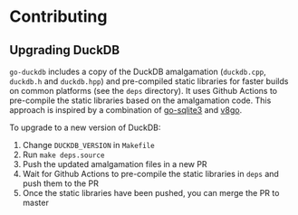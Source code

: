 # Contributing

## Upgrading DuckDB

`go-duckdb` includes a copy of the DuckDB amalgamation (`duckdb.cpp`, `duckdb.h` and `duckdb.hpp`) and pre-compiled static libraries for faster builds on common platforms (see the `deps` directory). It uses Github Actions to pre-compile the static libraries based on the amalgamation code. This approach is inspired by a combination of [go-sqlite3](https://github.com/mattn/go-sqlite3) and [v8go](https://github.com/rogchap/v8go).

To upgrade to a new version of DuckDB:

1. Change `DUCKDB_VERSION` in `Makefile`
2. Run `make deps.source`
3. Push the updated amalgamation files in a new PR
4. Wait for Github Actions to pre-compile the static libraries in `deps` and push them to the PR
5. Once the static libraries have been pushed, you can merge the PR to master
